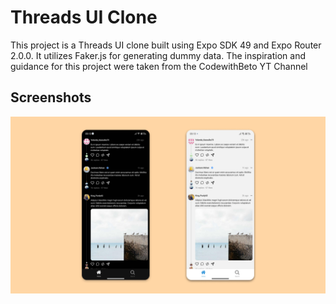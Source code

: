 # Threads UI Clone

This project is a Threads UI clone built using Expo SDK 49 and Expo Router 2.0.0. It utilizes Faker.js for generating dummy data. The inspiration and guidance for this project were taken from the CodewithBeto YT Channel

## Screenshots

![Alt text](./preview/preview.png)

